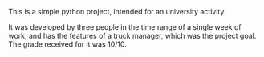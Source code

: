 This is a simple python project, intended for an university activity.

It was developed by three people in the time range of a single week of work, and has the features of a truck manager, 
which was the project goal. The grade received for it was 10/10.
